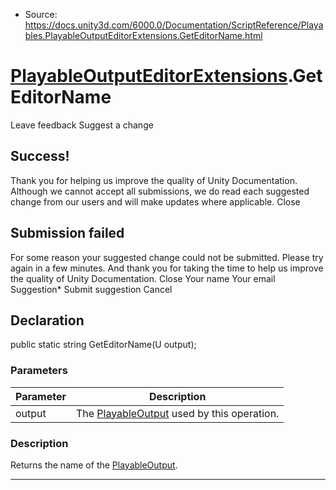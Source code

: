 * Source: https://docs.unity3d.com/6000.0/Documentation/ScriptReference/Playables.PlayableOutputEditorExtensions.GetEditorName.html

#  [PlayableOutputEditorExtensions](https://docs.unity3d.com/6000.0/Documentation/ScriptReference/Playables.PlayableOutputEditorExtensions.html).GetEditorName
Leave feedback
Suggest a change
## Success!
Thank you for helping us improve the quality of Unity Documentation. Although we cannot accept all submissions, we do read each suggested change from our users and will make updates where applicable.
Close
## Submission failed
For some reason your suggested change could not be submitted. Please <a>try again</a> in a few minutes. And thank you for taking the time to help us improve the quality of Unity Documentation.
Close
Your name Your email Suggestion* Submit suggestion
Cancel
## Declaration
public static string GetEditorName(U output); 
### Parameters
Parameter | Description  
---|---  
output | The [PlayableOutput](https://docs.unity3d.com/6000.0/Documentation/ScriptReference/Playables.PlayableOutput.html) used by this operation.  
### Description
Returns the name of the [PlayableOutput](https://docs.unity3d.com/6000.0/Documentation/ScriptReference/Playables.PlayableOutput.html).
* * *
